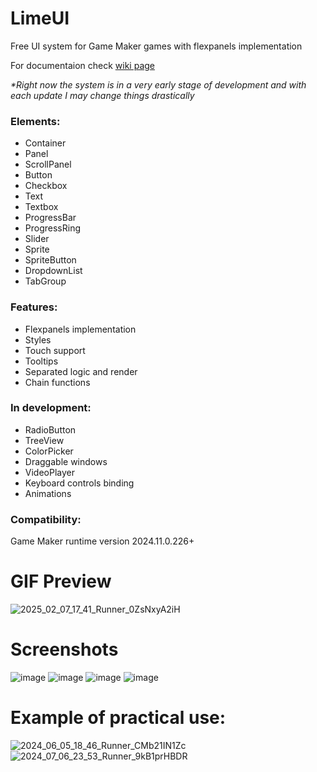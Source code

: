 # LimeUI
Free UI system for Game Maker games with flexpanels implementation

For documentaion check [wiki page](https://github.com/Limekys/LimeUI/wiki)

_*Right now the system is in a very early stage of development and with each update I may change things drastically_

### Elements:
- Container
- Panel
- ScrollPanel
- Button
- Checkbox
- Text
- Textbox
- ProgressBar
- ProgressRing
- Slider
- Sprite
- SpriteButton
- DropdownList
- TabGroup

### Features:
- Flexpanels implementation
- Styles
- Touch support
- Tooltips
- Separated logic and render
- Chain functions

### In development:
- RadioButton
- TreeView
- ColorPicker
- Draggable windows
- VideoPlayer
- Keyboard controls binding
- Animations

### Compatibility:
Game Maker runtime version
2024.11.0.226+

# GIF Preview
![2025_02_07_17_41_Runner_0ZsNxyA2iH](https://github.com/user-attachments/assets/538272b0-d68a-4af2-868f-17cafc84b081)
# Screenshots
![image](https://github.com/user-attachments/assets/48bbbb5e-8bce-4e54-aaca-f19f82f90c92)
![image](https://github.com/user-attachments/assets/86471427-477b-4b74-ac3a-577bf9afc488)
![image](https://github.com/user-attachments/assets/1673b007-3378-4f4a-b00a-ff7cce3bc53f)
![image](https://github.com/user-attachments/assets/dfa6ad8f-57f1-4537-b760-5d0ccdfa5d58)

# Example of practical use:
![2024_06_05_18_46_Runner_CMb21IN1Zc](https://github.com/Limekys/LimeUI/assets/58959645/819f2999-4040-41a5-aa86-d43d8c5a2f58)
![2024_07_06_23_53_Runner_9kB1prHBDR](https://github.com/Limekys/LimeUI/assets/58959645/d160a519-a463-4198-8404-fe037fd558dc)
